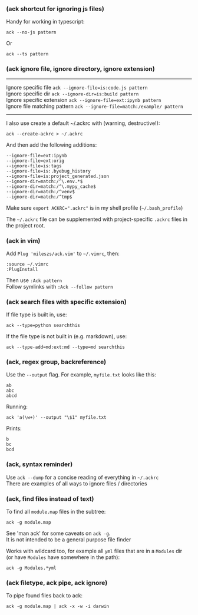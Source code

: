 <!-- 2023-06-11 -->  
### (ack shortcut for ignoring js files)  
Handy for working in typescript:  
  
    ack --no-js pattern  
  
Or  
      
    ack --ts pattern  
  
### (ack ignore file, ignore directory, ignore extension)  
----------------------------    -----------------------------------------  
Ignore specific file            `ack --ignore-file=is:code.js pattern`  
Ignore specific dir             `ack --ignore-dir=is:build pattern`  
Ignore specific extension       `ack --ignore-file=ext:ipynb pattern`  
Ignore file matching pattern    `ack --ignore-file=match:/example/ pattern`  
----------------------------    ------------------------------------------  
  
I also use create a default ~/.ackrc with (warning, destructive!):  
  
    ack --create-ackrc > ~/.ackrc  
  
And then add the following additions:   
  
    --ignore-file=ext:ipynb  
    --ignore-file=ext:orig  
    --ignore-file=is:tags  
    --ignore-file=is:.byebug_history  
    --ignore-file=is:project_generated.json  
    --ignore-dir=match:/^\.env.*$  
    --ignore-dir=match:/^\.mypy_cache$  
    --ignore-dir=match:/^venv$  
    --ignore-dir=match:/^tmp$  
  
Make sure `export ACKRC=".ackrc"` is in my shell profile (`~/.bash_profile`)  
  
The `~/.ackrc` file can be supplemented with project-specific `.ackrc` files in the project root.  
  
  
### (ack in vim)  
Add `Plug 'mileszs/ack.vim'` to `~/.vimrc`, then:  
  
    :source ~/.vimrc  
    :PlugInstall  
  
Then use `:Ack pattern`  
Follow symlinks with `:Ack --follow pattern`  
  
<!-- 2021-10-11 -->  
### (ack search files with specific extension)  
If file type is built in, use:  
  
    ack --type=python searchthis  
  
If the file type is not built in (e.g. markdown), use:  
  
    ack --type-add=md:ext:md --type=md searchthis  
  
<!-- 2018-09-20 -->  
### (ack, regex group, backreference)  
Use the `--output` flag. For example, `myfile.txt` looks like this:  
  
    ab  
    abc  
    abcd  
  
Running:  
  
    ack 'a(\w+)' --output "\$1" myfile.txt  
  
Prints:  
  
    b  
    bc  
    bcd  
  
<!-- 2019-08-23 -->  
### (ack, syntax reminder)   
Use `ack --dump` for a concise reading of everything in `~/.ackrc`  
There are examples of all ways to ignore files / directories  
  
<!-- 2020-07-11 -->  
### (ack, find files instead of text)  
To find all `module.map` files in the subtree:  
  
    ack -g module.map  
  
See 'man ack' for some caveats on `ack -g`.  
It is not intended to be a general purpose file finder  
  
Works with wildcard too, for example all `yml` files that are in a `Modules` dir  
(or have `Modules` have somewhere in the path):  
  
    ack -g Modules.*yml  
  
### (ack filetype, ack pipe, ack ignore)  
To pipe found files back to ack:  
  
    ack -g module.map | ack -x -w -i darwin  
